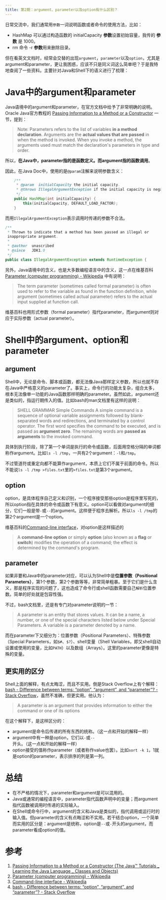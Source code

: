 ```yaml
---
title: 第2期：argument、parameter以及option有什么区别？
---
```


日常交流中，我们通常用`参数`一词说明函数或者命令的使用方法，比如：
* HashMap 可以通过构造函数的 initialCapacity **参数**设置初始容量，我传的 **参数** 是 1000。
* rm 命令 -r **参数**用来删除目录。

但在看英文文档时，经常会交替的出现`argument`，`parameter`以及`option`，尤其是argument和parameter，更让我困惑，应该不只是同义词这么简单吧？于是我特地查阅了一些资料。主要针对Java和Shell下的语义进行了梳理：

# Java中的argument和parameter
Java语境中的argument和parameter，在官方文档中给予了非常明确的说明。Oracle Java官方教程的 [Passing Information to a Method or a Constructor](https://docs.oracle.com/javase/tutorial/java/javaOO/arguments.html) 一节，提到：
> Note: Parameters refers to the list of variables **in a method declaration**. Arguments are the **actual values that are passed** in when the method is invoked. When you invoke a method, the arguments used must match the declaration's parameters in type and order.

所以，**在Java中，parameter指的是函数定义。而argument指的函数调用**。

因此，在Java Doc中，使用的是`@param`注解来说明参数含义：
```java
    /**
     * @param  initialCapacity the initial capacity.
     * @throws IllegalArgumentException if the initial capacity is negative.
     */
    public HashMap(int initialCapacity) {
        this(initialCapacity, DEFAULT_LOAD_FACTOR);
    }
```

而用`IllegalArgumentException`表示调用时传递的参数不合法。
```java
/**
 * Thrown to indicate that a method has been passed an illegal or
 inappropriate argument.
 *
 * @author  unascribed
 * @since   JDK1.0
 */
public class IllegalArgumentException extends RuntimeException {
```

另外，Java语境中的含义，也是大多数编程语言中的含义，这一点在维基百科 [Parameter (computer programming) - Wikipedia](https://en.wikipedia.org/wiki/Parameter_%28computer_programming%29) 中有说明：

> The term parameter (sometimes called formal parameter) is often used to refer to the variable as found in the function definition, while argument (sometimes called actual parameter) refers to the actual input supplied at function call. 

维基百科也用形式参数（formal parameter）指代parameter，而argument则对应于实际参数（actual parameter）。

# Shell中的argument、option和parameter

## argument
Shell中，无论是命令、脚本或函数，都无法像Java那样定义参数，所以也就不存在Java中严格意义的parameter了。事实上，命令行的功能太复杂，组合太多，根本无法像单一功能的Java函数那样明确的parameter。虽然如此，argument还是类似的，指运行期传入的值。比如bash的man文档里有这样的说明：
> SHELL GRAMMAR
   Simple Commands
       A  simple  command  is  a sequence of optional variable assignments followed by blank-separated words and redirections, and terminated by a control operator.  The first word specifies the command to be executed, and is passed as **argument zero**.  The remaining words are **passed as arguments** to the invoked command.

具体到执行阶段，除了第一个单词是执行的命令或函数，后面用空格分隔的单词都称作argument。比如`ls -l /tmp`，一共有2个argument：`-l`和`/tmp`。

不过管道符或重定向都不能算作argument，本质上它们不属于前面的命令。所以不能说`ls -l /tmp >files.txt`里的`>files.txt`是第3个argument。

## option
option，是具体程序自己定义和识别，一个程序接受那些option是程序里写死的，所以option指在具体的命令或函数下有意义。option可以看做对argument的细分，它们一般是带`-`或`--`的argument。这样便于程序去解析。所以`ls -l /tmp`的第2个argument是一个option。

维基百科的[Command-line interface](https://en.wikipedia.org/wiki/Command-line_interface#Command-line_option)，对option是这样描述的
> A **command-line option** or simply **option** (also known as a **flag** or **switch**) modifies the operation of a command; the effect is determined by the command's program. 

## parameter
如果非要和Java中的parameter对应，可以认为Shell中是**位置参数（Positional Parameters）**，第1个参数，第2个参数等等，非常简单粗暴。至于它们是什么含义，那是程序实现的问题了，这也造成了命令行或shell函数需要自己`解析`位置参数。简单的好处就是包容性强。

不过，bash文档里，还是有专门对parameter说明的一节：
> A parameter is an entity that stores values.  It can be a name, a number, or one of the special characters listed below under Special Parameters.  A variable is a parameter denoted by a name. 

而在parameter下又细分为：位置参数（Positional Parameters）、特殊参数（Special Parameters，如`$#`、`$?`）、shell变量（Shell Variables，即又shell自动设置或使用的变量，比如`PATH`）以及数组（Arrays）。这里的parameter更像是特殊的变量。

## 更实用的区分
Shell上面的解释，有点太晦涩，而且不实用。倒是Stack Overflow上有个解释：[bash - Difference between terms: “option”, “argument”, and “parameter”? - Stack Overflow](https://stackoverflow.com/questions/36495669/difference-between-terms-option-argument-and-parameter)，虽然不准确，但更实用。他认为：
> A parameter is an argument that provides information to either the command or one of its options

在这个解释下，是这样区分的：
* argument是命令后传递的所有东西的统称。（这一点和开始的解释一样）
* argument中有一种是option，它们以`-`或`--`开头。（这一点和开始的解释一样）
* option接受的值称作parameter（或者称作value也罢）。比如`sort -k 1`，1就是option的parameter，表示排序的列是第一列。

# 总结
* 在不严格的情况下，parameter和argument是可以混用的。
* Java或通常的编程语言中，parameter指代函数声明中的变量；而argument指代函数被调用时传递的实际输入。
* 在Shell或命令行中，argument的含义和Java是类似的，指代调用或运行时的输入值。但parameter的含义有点晦涩和不实用。若干结合option，一个简单而实用的区分是：argument是统称，option是`--`或`-`开头的argument，而parameter看成option的值。

# 参考
1. [Passing Information to a Method or a Constructor (The Java™ Tutorials _ Learning the Java Language _ Classes and Objects)](https://docs.oracle.com/javase/tutorial/java/javaOO/arguments.html)
2. [Parameter (computer programming) - Wikipedia](https://en.wikipedia.org/wiki/Parameter_%28computer_programming%29)
3. [Command-line interface - Wikipedia](https://en.wikipedia.org/wiki/Command-line_interface#Command-line_option)
4. [bash - Difference between terms: “option”, “argument”, and “parameter”? - Stack Overflow](https://stackoverflow.com/questions/36495669/difference-between-terms-option-argument-and-parameter)